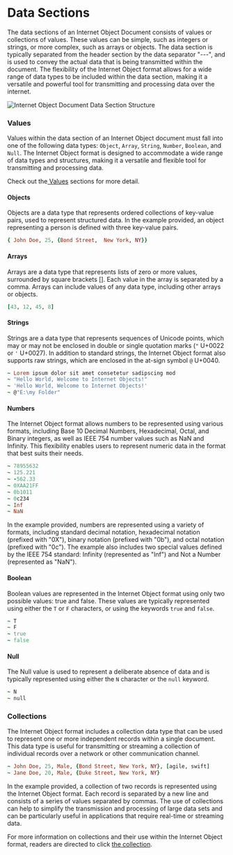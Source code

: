# Data Sections

The data sections of an Internet Object Document consists of values or collections of values. These values can be simple, such as integers or strings, or more complex, such as arrays or objects. The data section is typically separated from the header section by the data separator "---", and is used to convey the actual data that is being transmitted within the document. The flexibility of the Internet Object format allows for a wide range of data types to be included within the data section, making it a versatile and powerful tool for transmitting and processing data over the internet.

![Internet Object Document Data Section Structure](https://documents.app.lucidchart.com/documents/076b4f9c-b79d-410c-8002-1ac23fdbb786/pages/GvgmgBMpLy15?a=21180\&x=107\&y=628\&w=733\&h=264\&store=1\&accept=image%2F\*\&auth=LCA%209d2327a7ed0659cf0f15a88d294b67962d09b855-ts%3D1609085429)

### Values

Values within the data section of an Internet Object document must fall into one of the following data types: `Object`, `Array`, `String`, `Number`, `Boolean`, and `Null`. The Internet Object format is designed to accommodate a wide range of data types and structures, making it a versatile and flexible tool for transmitting and processing data.

Check out the[ Values](../../the-values/values.md) sections for more detail.

#### Objects

Objects are a data type that represents ordered collections of key-value pairs, used to represent structured data. In the example provided, an object representing a person is defined with three key-value pairs.

```ruby
{ John Doe, 25, {Bond Street,  New York, NY}}
```

#### Arrays

Arrays are a data type that represents lists of zero or more values, surrounded by square brackets \[]. Each value in the array is separated by a comma. Arrays can include values of any data type, including other arrays or objects.

```ruby
[43, 12, 45, 8]
```

#### Strings

Strings are a data type that represents sequences of Unicode points, which may or may not be enclosed in double or single quotation marks (`"` U+0022 or `'` U+0027). In addition to standard strings, the Internet Object format also supports raw strings, which are enclosed in the at-sign symbol `@` U+0040.

```ruby
~ Lorem ipsum dolor sit amet consetetur sadipscing mod
~ "Hello World, Welcome to Internet Objects!"
~ 'Hello World, Welcome to Internet Objects!'
~ @"E:\my Folder"

```

#### Numbers

The Internet Object format allows numbers to be represented using various formats, including Base 10 Decimal Numbers, Hexadecimal, Octal, and Binary integers, as well as IEEE 754 number values such as NaN and Infinity. This flexibility enables users to represent numeric data in the format that best suits their needs.

```ruby
~ 78955632
~ 125.221
~ -562.33
~ 0XAA21FF
~ 0b1011
~ 0c234
~ Inf
~ NaN
```

In the example provided, numbers are represented using a variety of formats, including standard decimal notation, hexadecimal notation (prefixed with "0X"), binary notation (prefixed with "0b"), and octal notation (prefixed with "0c"). The example also includes two special values defined by the IEEE 754 standard: Infinity (represented as "Inf") and Not a Number (represented as "NaN").

#### Boolean

Boolean values are represented in the Internet Object format using only two possible values: true and false. These values are typically represented using either the `T` or `F` characters, or using the keywords `true` and `false`.

```ruby
~ T
~ F
~ true
~ false
```

#### Null

The Null value is used to represent a deliberate absence of data and is typically represented using either the `N` character or the `null` keyword.

```ruby
~ N
~ null

```

### Collections

The Internet Object format includes a collection data type that can be used to represent one or more independent records within a single document. This data type is useful for transmitting or streaming a collection of individual records over a network or other communication channel.

```ruby
~ John Doe, 25, Male, {Bond Street, New York, NY}, [agile, swift]
~ Jane Doe, 20, Male, {Duke Street, New York, NY}
```

In the example provided, a collection of two records is represented using the Internet Object format. Each record is separated by a new line and consists of a series of values separated by commas. The use of collections can help to simplify the transmission and processing of large data sets and can be particularly useful in applications that require real-time or streaming data.

For more information on collections and their use within the Internet Object format, readers are directed to click [the collection](../../the-collections/untitled-1.md).
